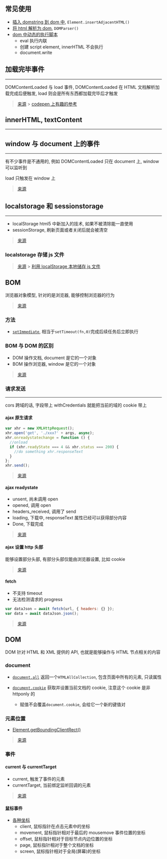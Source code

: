 ## 常见使用

- [插入 domstring 到 dom 中](https://stackoverflow.com/questions/7327056/appending-html-string-to-the-dom), `Element.insertAdjacentHTML()`
- [将 html 解析为 dom](https://developer.mozilla.org/zh-CN/docs/Web/API/DOMParser), `DOMParser()​​`
- [dom 中动态的执行脚本](https://harttle.land/2017/01/16/dynamic-script-insertion.html)
  - eval 执行内联
  - 创建 script element, innerHTML 不会执行
  - document.write

## 加载完毕事件

---

DOMContentLoaded 与 load 事件, DOMContentLoaded 在 HTML 文档解析加载完成后便触发, load 则会是所有东西都加载完毕后才触发

> [来源](https://zhuanlan.zhihu.com/p/25876048) > [codepen 上有趣的参考](https://codepen.io/LukeAskew/pen/LnJsE)

## innerHTML, textContent

---

## window 与 document 上的事件

---

有不少事件是不通用的, 例如 DOMContentLoaded 只在 document 上, window 可以监听到

load 只触发在 window 上

> [来源](https://stackoverflow.com/questions/12045440/difference-between-document-addeventlistener-and-window-addeventlistener)

## localstorage 和 sessionstorage

---

- localStorage html5 中新加入的技术, 如果不被清除能一直使用
- sessionStorage, 刷新页面或者关闭后就会被清空

> [来源](https://jerryzou.com/posts/cookie-and-web-storage/)

### localstorage 存储 js 文件

> [来源](https://www.zhihu.com/question/28467444) > [利用 localStorage 本地储存 js 文件](https://segmentfault.com/a/1190000005770330)

## BOM

浏览器对象模型, 针对的是浏览器, 能够控制浏览器的行为

> [来源](https://segmentfault.com/a/1190000013426834?utm_source=channel-hottest)

### 方法

- [`setImmediate`](https://developer.mozilla.org/zh-CN/docs/Web/API/Window/setImmediate), 相当于`setTimeout(fn,0)`完成后续任务后立即执行

### BOM 与 DOM 的区别

- DOM 操作文档, document 是它的一个对象
- BOM 操作浏览器, window 是它的一个对象

> [来源](https://www.zhihu.com/question/33453164)

### 请求发送

---

cors 跨域的话, 字段带上 withCredentials 就能把当前的域的 cookie 带上

#### ajax 原生请求

```javascript
var xhr = new XMLHttpRequest();
xhr.open('get', './xxx?' + args, async);
xhr.onreadystatechange = function () {
  //onload
  if (xhr.readyState === 4 && xhr.status === 200) {
    //do something xhr.responseText
  }
};
xhr.send();
```

> [来源](https://developer.mozilla.org/zh-CN/docs/Web/API/XMLHttpRequest/Using_XMLHttpRequest)

#### ajax readystate

- unsent, 尚未调用 open
- opened, 调用 open
- headers_received, 调用了 send
- loading, 下载中, responseText 属性已经可以获得部分内容
- Done, 下载完成

> [来源](https://developer.mozilla.org/zh-CN/docs/Web/API/XMLHttpRequest/readyState)

#### ajax 设置 http 头部

能够设置部分头部, 有部分头部仅能由浏览器设置, 比如 cookie

> [来源](https://developer.mozilla.org/zh-CN/docs/Web/API/XMLHttpRequest/setRequestHeader)

#### fetch

- 不支持 timeout
- 无法检测请求的 progress

```javascript
var dataJson = await fetch(url, { headers: {} });
var data = await dataJson.json();
```

> [来源](https://developer.mozilla.org/zh-CN/docs/Web/API/Fetch_API/Using_Fetch)

## DOM

DOM 针对 HTML 和 XML 提供的 API, 也就是能够操作与 HTML 节点相关的内容

### document

- [`document.all`](https://developer.mozilla.org/zh-CN/docs/Web/API/Document/all) 返回一个`HTMLAllCollection`, 包含页面中所有的元素, 只读属性

- [`document.cookie`](https://developer.mozilla.org/zh-CN/docs/Web/API/Document/cookie) 获取并设置当前文档的 cookie, 注意这个 cookie 是非 httponly 的
  - 赋值不会覆盖`document.cookie`, 会给它一个新的键值对

### 元素位置

- [Element.getBoundingClientRect()](https://developer.mozilla.org/zh-CN/docs/Web/API/Element/getBoundingClientRect)

> [来源](https://www.cnblogs.com/dong-xu/p/7150715.html)

### 事件

#### current 与 currentTarget

- current, 触发了事件的元素
- currentTarget, 当前绑定监听回调的元素

> [来源](https://stackoverflow.com/questions/10086427/what-is-the-exact-difference-between-currenttarget-property-and-target-property)

#### 鼠标事件

- [各种坐标](https://developer.mozilla.org/zh-CN/docs/Web/API/MouseEvent)
  - client, 鼠标指针在点击元素中的坐标
  - movement, 鼠标指针相对于最后的 mousemove 事件位置的坐标
  - offset, 鼠标指针相对于目标节点内边位置的坐标
  - page, 鼠标指针相对于整个文档的坐标
  - screen, 鼠标指针相对于全局(屏幕)的坐标
